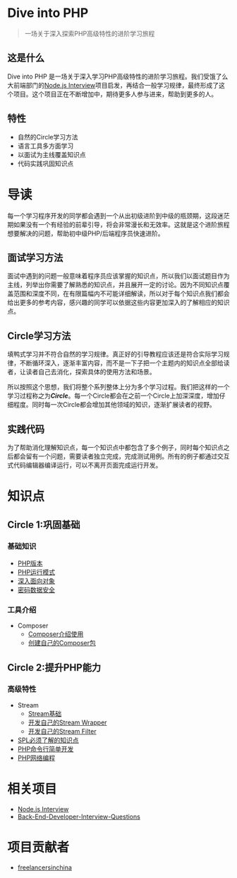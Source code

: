 # Dive into PHP

> 一场关于深入探索PHP高级特性的进阶学习旅程

## 这是什么

Dive into PHP 是一场关于深入学习PHP高级特性的进阶学习旅程。我们受饿了么大前端部门的[Node.js Interview](https://github.com/ElemeFE/node-interview)项目启发，再结合一般学习规律，最终形成了这个项目。这个项目正在不断增加中，期待更多人参与进来，帮助到更多的人。

## 特性
- 自然的Circle学习方法
- 语言工具多方面学习
- 以面试为主线覆盖知识点
- 代码实践巩固知识点

# 导读
每一个学习程序开发的同学都会遇到一个从出初级进阶到中级的瓶颈期，这段迷茫期如果没有一个有经验的前辈引导，将会非常漫长和无效率。这就是这个进阶旅程想要解决的问题，帮助初中级PHP/后端程序员快速进阶。

## 面试学习方法
面试中遇到的问题一般意味着程序员应该掌握的知识点，所以我们以面试题目作为主线，列举出你需要了解熟悉的知识点，并且展开一定的讨论。因为不同知识点覆盖范围和深度不同，在有限篇幅内不可能详细解读，所以对于每个知识点我们都会给出更多的参考内容，感兴趣的同学可以依据这些内容更加深入的了解相应的知识点。

## Circle学习方法
填鸭式学习并不符合自然的学习规律。真正好的引导教程应该还是符合实际学习规律，不断循环深入，逐渐丰富内容，而不是一下子把一个主题内的知识点全部给读者，让读者自己去消化，探索具体的使用方法和场景。

所以按照这个思想，我们将整个系列整体上分为多个学习过程。我们把这样的一个学习过程称之为***Circle***。每一个Circle都会在之前一个Circle上加深深度，增加仔细程度。同时每一次Circle都会增加其他领域的知识，逐渐扩展读者的视野。

## 实践代码
为了帮助消化理解知识点，每一个知识点中都包含了多个例子，同时每个知识点之后都会留有一个问题，需要读者独立完成，完成测试用例。所有的例子都通过交互式代码编辑器编译运行，可以不离开页面完成运行开发。

# 知识点
## Circle 1:巩固基础

### 基础知识
- [PHP版本](/sections/circle1/php_version.md)
- [PHP运行模式](/sections/circle1/php_runmode.md)
- [深入面向对象](/sections/circle1/php_oop.md)
- [密码数据安全](/sections/circle1/php_security.md)

### 工具介绍
- Composer
  - [Composer介绍使用](/sections/circle1/composer_introduce.md)
  - [创建自己的Composer包](/sections/circle1/composer_createownpackage.md)

## Circle 2:提升PHP能力

### 高级特性
- Stream
  - [Stream基础]()
  - [开发自己的Stream Wrapper]()
  - [开发自己的Stream Filter]()
- [SPL必须了解的知识点]()
- [PHP命令行简单开发]()
- [PHP网络编程]()


# 相关项目
- [Node.js Interview](https://github.com/ElemeFE/node-interview)
- [Back-End-Developer-Interview-Questions](https://github.com/monklof/Back-End-Developer-Interview-Questions#codeversioning)


# 项目贡献者
- [freelancersinchina](https://github.com/freelancersinchina)
